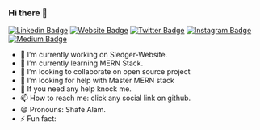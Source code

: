 ### Hi there 👋


[![Linkedin Badge](https://img.shields.io/badge/-LinkedIn-0e76a8?style=flat-square&logo=Linkedin&logoColor=white)](https://www.linkedin.com/in/techtinkererfullstack/)
[![Website Badge](https://img.shields.io/badge/Website-3b5998?style=flat-square&logo=google-chrome&logoColor=white)](https://shafealam.xyz/)
[![Twitter Badge](https://img.shields.io/badge/-Twitter-00acee?style=flat-square&logo=Twitter&logoColor=white)](https://twitter.com/techtinkererful)
[![Instagram Badge](https://img.shields.io/badge/-Instagram-e4405f?style=flat-square&logo=Instagram&logoColor=white)](https://www.instagram.com/techtinkererfullstack/)
[![Medium Badge](https://img.shields.io/badge/medium-%2312100E.svg?&style=for-square&logo=medium&logoColor=white)](https://medium.com/@techtinkererfullstack)


- 🔭 I’m currently working on Sledger-Website.
- 🌱 I’m currently learning MERN Stack.
- 👯 I’m looking to collaborate on open source project
- 🤔 I’m looking for help with Master MERN stack
- 💬 If you need any help knock me.
- 📫 How to reach me: click any social link on github.
- 😄 Pronouns: Shafe Alam.
- ⚡ Fun fact: 

